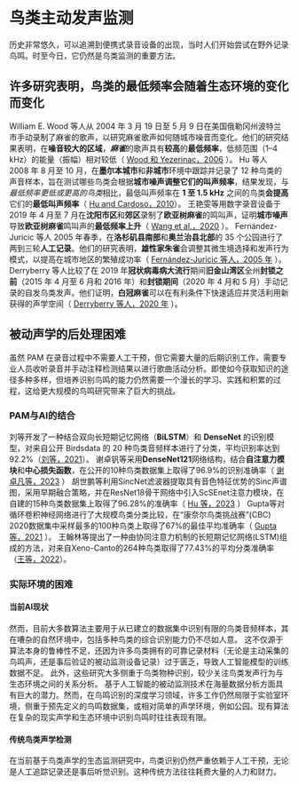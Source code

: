 # 鸟类主动发声监测
历史非常悠久，可以追溯到便携式录音设备的出现，当时人们开始尝试在野外记录鸟鸣。时至今日，它仍然是鸟类监测的重要方法。
## 许多研究表明，鸟类的最低频率会随着生态环境的变化而变化
William E. Wood 等人从 2004 年 3 月 19 日至 5 月 9 日在美国俄勒冈州波特兰市手动录制了麻雀的歌声，以研究麻雀歌声如何随城市噪音而变化。他们的研究结果表明，在**噪音较大的区域**，***麻雀***的歌声具有**较高**的**最低频率**，低频范围（1–4 kHz）的能量（振幅）相对较低（ [Wood 和 Yezerinac，2006](https://dx.doi.org/10.1093/auk/123.3.650) ）。
Hu 等人 2008 年 8 月至 10 月，在**墨尔本城市**和**非城市**环境中跟踪并记录了 12 种鸟类的声音样本，旨在测试哪些鸟类会根据**城市噪声调整它们的叫声频率**，结果发现，与*最低频率更低或更高的鸟类*相比，最低叫声频率在 **1 至 1.5 kHz** 之间的鸟类**会提高**它们的**最低叫声频率**（ [Hu and Cardoso，2010](https://www.sci-hub.ru/10.1016/j.anbehav.2009.12.036)）。
王艳雯等用数字录音设备于 2019 年 4 月至 7 月在**沈阳市区**和**郊区**录制了**欧亚树麻雀**的鸣叫声，证明**城市噪声**导致**欧亚树麻雀**鸣叫声的**最低频率上升**（ [Wang et al.，2020](https://kns.cnki.net/nzkhtml/xmlRead/trialRead.html?dbCode=CJFD&tableName=CJFDTOTAL&fileName=BIRD202004005&fileSourceType=1&appId=KNS_BASIC_PSMC&invoice=qkfkSeRRJj6HG8ECmnr3F/Xl/J9Zx4WVGaPy8lRYhWN0JN2acWBsLldHkaACltLGLdHchNJ8wykEkgokEDH4hQSFAIgAHKNUiRfmj/kAUJH8rQhiHv5zXN2C93jp11vnoCx1nNeDKWMiXPvyiWZMJeaZ44ERKQo3IsFNzBxDaIA=) ）。
Fernández-Juricic 等人 2005 年春季，在**洛杉矶县南部**和**奥兰治县北部**的 35 个公园进行了两到三轮**人工记录**。他们的研究表明，**雄性家朱雀**会调整其微生境选择和发声行为模式，以提高在城市地区的繁殖成功率（ [Fernández-Juricic 等人，2005 年](https://www.sciencedirect.com/science/article/pii/S0006320725001387?via%3Dihub#bb0055) ）。
Derryberry 等人比较了在 2019 年**冠状病毒病大流行**期间**旧金山湾区**全州**封锁之前**（2015 年 4 月至 6 月和 2016 年）和**封锁期间**（2020 年 4 月和 5 月）手动记录的自发鸟类发声。他们证明，**白冠麻雀**可以在有利条件下快速适应并灵活利用新获得的声学空间（ [Derryberry 等人，2020 年](https://www.science.org/doi/10.1126/science.abd5777) ）。

## 被动声学的后处理困难
虽然 PAM 在录音过程中不需要人工干预，但它需要大量的后期识别工作，需要专业人员收听录音并手动注释检测结果以进行歌曲活动分析。即使如今获取知识的途径多种多样，但培养识别鸟鸣的能力仍然需要一个漫长的学习、实践和积累的过程，这给更大规模的鸟鸣研究带来了巨大的挑战。
### PAM与AI的结合
刘等开发了一种结合双向长短期记忆网络（**BiLSTM**）和 **DenseNet** 的识别模型，对来自公开 Birdsdata 的 20 种鸟类音频样本进行了分类，平均识别率达到 92.2%（[刘等，2021](https://ieeexplore.ieee.org/document/9638962)）。
谢卓钒等采用**DenseNet121**网络结构，结合**自注意力模块**和**中心损失函数**，在公开的10种鸟类数据集上取得了96.9%的识别准确率（ [谢卓凡等，2023](https://www.biodiversity-science.net/article/2023/1005-0094/1005-0094-31-1-22308.shtml) ）
胡世鹏等利用SincNet滤波器提取具有音色特征优势的Sinc声谱图，采用早期融合策略，并在ResNet18骨干网络中引入ScSEnet注意力模块，在自建的15种鸟类数据集上取得了96.28%的准确率（ [Hu 等，2023](https://www.sciencedirect.com/science/article/pii/S1470160X2300986X) ）
Gupta等对循环卷积神经网络进行了大规模鸟类分类比较，在“康奈尔鸟类挑战赛”(CBC) 2020数据集中采样最多的100种鸟类上取得了67%的最佳平均准确率（ [Gupta 等，2021](https://www.nature.com/articles/s41598-021-96446-w) ）。
王翰林等提出了一种由协同注意力机制的长短期记忆网络(LSTM)组成的方法，对来自Xeno-Canto的264种鸟类取得了77.43%的平均分类准确率（[王等，2022](https://www.mdpi.com/2076-2615/12/18/2434)）。

### 实际环境的困难
#### 当前AI现状
然而，目前大多数算法主要用于从已建立的数据集中识别有限的鸟类音频样本，其在嘈杂的自然环境中，包括多种鸟类的综合识别能力仍不尽如人意。
这不仅源于算法本身的鲁棒性不足，还因为许多鸟类拥有的可靠记录材料（无论是主动采集的鸟鸣声，还是事后验证的被动监测设备记录）过于匮乏，导致人工智能模型的训练数据不足。
此外，这些研究大多侧重于鸟类物种识别，较少关注鸟类发声行为与生态环境之间的关系分析。
基于人工智能的被动监测技术在海量数据分析方面具有巨大的潜力。然而，在鸟鸣识别的深度学习领域，许多工作仍然局限于实验室环境，侧重于预先定义的鸟鸣数据集，或相对简单的声学环境，例如公园。现有算法在复杂的现实声学和生态环境中识别鸟鸣时往往表现有限。
#### 传统鸟类声学检测
在当前基于鸟类声学的生态监测研究中，鸟类识别仍然严重依赖于人工干预，无论是人工追踪记录还是事后听觉识别。这种传统方法往往耗费大量的人力和财力。



